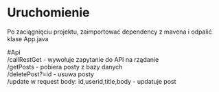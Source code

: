 # Uruchomienie
Po zaciągnięciu projektu, zaimportować dependency z mavena i odpalić klase App.java

#Api <br>
/callRestGet - wywołuje zapytanie do API na rządanie <br>
/getPosts - pobiera posty z bazy danych <br>
/deletePost?=id - usuwa posty <br>
/update w request body: id,userid,title,body - updatuje post
